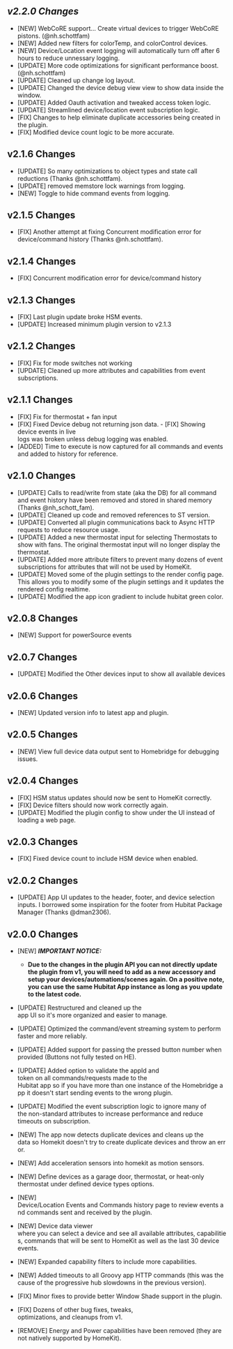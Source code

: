 ## _**v2.2.0 Changes**_
- [NEW] WebCoRE support... Create virtual devices to trigger WebCoRE pistons. (@nh.schottfam)
- [NEW] Added new filters for colorTemp, and colorControl devices.
- [NEW] Device/Location event logging will automatically turn off after 6 hours to reduce unnessary logging.
- [UPDATE] More code optimizations for significant performance boost. (@nh.schottfam)
- [UPDATE] Cleaned up change log layout.
- [UPDATE] Changed the device debug view view to show data inside the window. 
- [UPDATE] Added Oauth activation and tweaked access token logic.
- [UPDATE] Streamlined device/location event subscription logic.
- [FIX] Changes to help eliminate duplicate accessories being created in the plugin.
- [FIX] Modified device count logic to be more accurate.

## v2.1.6 Changes
- [UPDATE] So many optimizations to object types and state call reductions (Thanks @nh.schottfam).
- [UPDATE] removed memstore lock warnings from logging.
- [NEW] Toggle to hide command events from logging.

## v2.1.5 Changes
- [FIX] Another attempt at fixing Concurrent modification error for device/command history (Thanks @nh.schottfam).

## v2.1.4 Changes
- [FIX] Concurrent modification error for device/command history

## v2.1.3 Changes
- [FIX] Last plugin update broke HSM events.
- [UPDATE] Increased minimum plugin version to v2.1.3

## v2.1.2 Changes
- [FIX] Fix for mode switches not working
- [UPDATE] Cleaned up more attributes and capabilities from event subscriptions.

## v2.1.1 Changes
- [FIX] Fix for thermostat + fan input
- [FIX] Fixed Device debug not returning json data.
- [FIX] Showing device events in live logs was broken unless debug logging was enabled.
- [ADDED] Time to execute is now captured for all commands and events and added to history for reference.

## v2.1.0 Changes
- [UPDATE] Calls to read/write from state (aka the DB) for all command and event history have been removed and stored in shared memory (Thanks @nh_schott_fam).
- [UPDATE] Cleaned up code and removed references to ST version.
- [UPDATE] Converted all plugin communications back to Async HTTP requests to reduce resource usage.
- [UPDATE] Added a new thermostat input for selecting Thermostats to show with fans. The original thermostat input will no longer display the thermostat.
- [UPDATE] Added more attribute filters to prevent many dozens of event subscriptions for attributes that will not be used by HomeKit.
- [UPDATE] Moved some of the plugin settings to the render config page.  This allows you to modify some of the plugin settings and it updates the rendered config realtime.
- [UPDATE] Modified the app icon gradient to include hubitat green color.

## v2.0.8 Changes
- [NEW] Support for powerSource events

## v2.0.7 Changes
- [UPDATE] Modified the Other devices input to show all available devices

## v2.0.6 Changes
- [NEW] Updated version info to latest app and plugin.

## v2.0.5 Changes
- [NEW] View full device data output sent to Homebridge for debugging issues.

## v2.0.4 Changes
- [FIX] HSM status updates should now be sent to HomeKit correctly.
- [FIX] Device filters should now work correctly again.
- [UPDATE] Modified the plugin config to show under the UI instead of loading a web page.

## v2.0.3 Changes
- [FIX] Fixed device count to include HSM device when enabled.

## v2.0.2 Changes
- [UPDATE] App UI updates to the header, footer, and device selection inputs.  I borrowed some inspiration for the footer from Hubitat Package Manager (Thanks @dman2306). 

## v2.0.0 Changes
- [NEW] **_IMPORTANT NOTICE:_**
  - **Due to the changes in the plugin API you can not directly update the plugin from v1, you will need to add as a new accessory and setup your devices/automations/scenes again.
    On a positive note, you can use the same Hubitat App instance as long as you update to the latest code.**

- [UPDATE] Restructured and cleaned up the app UI so it's more organized and easier to manage.
- [UPDATE] Optimized the command/event streaming system to perform faster and more reliably.
- [UPDATE] Added support for passing the pressed button number when provided (Buttons not fully tested on HE).
- [UPDATE] Added option to validate the appId and token on all commands/requests made to the Hubitat app so if you have more than one instance of the Homebridge app it doesn't start sending events to the wrong plugin.
- [UPDATE] Modified the event subscription logic to ignore many of the non-standard attributes to increase performance and reduce timeouts on subscription.
- [NEW] The app now detects duplicate devices and cleans up the data so Homekit doesn't try to create duplicate devices and throw an error.
- [NEW] Add acceleration sensors into homekit as motion sensors.
- [NEW] Define devices as a garage door, thermostat, or heat-only thermostat under defined device types options.
- [NEW] Device/Location Events and Commands history page to review events and commands sent and received by the plugin.
- [NEW] Device data viewer where you can select a device and see all available attributes, capabilities, commands that will be sent to HomeKit as well as the last 30 device events.
- [NEW] Expanded capability filters to include more capabilities.
- [NEW] Added timeouts to all Groovy app HTTP commands (this was the cause of the progressive hub slowdowns in the previous version).
- [FIX] Minor fixes to provide better Window Shade support in the plugin.
- [FIX] Dozens of other bug fixes, tweaks, optimizations, and cleanups from v1.
- [REMOVE] Energy and Power capabilities have been removed (they are not natively supported by HomeKit).


